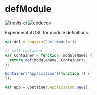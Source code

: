 # defModule

[![travis-ci](https://api.travis-ci.org/pateketrueke/def-module.svg)](https://travis-ci.org/pateketrueke/def-module)
[![codecov](https://codecov.io/gh/pateketrueke/def-module/branch/master/graph/badge.svg)](https://codecov.io/gh/pateketrueke/def-module)

Experimental DSL for module definitions.


```javascript
var def = require('def-module');

// self-container
var Container = function (moduleName) {
  return def(moduleName, Container);
};

Container('Application')(function () {
});

var app = Container.Application.new();
```
